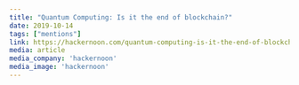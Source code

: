```yaml
---
title: "Quantum Computing: Is it the end of blockchain?"
date: 2019-10-14
tags: ["mentions"]
link: https://hackernoon.com/quantum-computing-is-it-the-end-of-blockchain-9ce4a9664720
media: article
media_company: 'hackernoon'
media_image: 'hackernoon'
---
```


